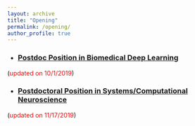 ```yaml
---
layout: archive
title: "Opening"
permalink: /opening/
author_profile: true
---
```


* ### [Postdoc Position in Biomedical Deep Learning](https://liang-lab.org/postdoc_in_BiomedDeepLeaning.htm)  
(<span style="color:red">updated on 10/1/2019</span>)

* ### [Postdoctoral Position in Systems/Computational Neuroscience](https://liang-lab.org/postdoc_in_SystemsNeuroscience.htm)
(<span style="color:red">updated on 11/17/2019</span>)


